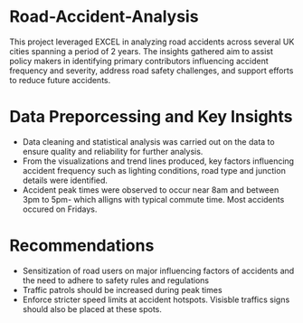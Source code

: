 # Road-Accident-Analysis
This project leveraged EXCEL in analyzing road accidents across several UK cities spanning a period of 2 years. The insights gathered aim to assist policy makers in identifying primary contributors influencing accident frequency and severity, address road safety challenges, and support efforts to reduce future accidents.

# Data Preporcessing and Key Insights
- Data cleaning and statistical analysis was carried out on the data to ensure quality and reliability for further analysis.
- From the visualizations and trend lines produced, key factors influencing accident frequency such as lighting conditions, road type and junction details were identified.
- Accident peak times were observed to occur near 8am and between 3pm to 5pm- which alligns with typical commute time. Most accidents occured on Fridays.

# Recommendations
- Sensitization of road users on major influencing factors of accidents and the need to adhere to safety rules and regulations
- Traffic patrols should be increased during peak times
- Enforce stricter speed limits at accident hotspots. Visisble traffics signs should also be placed at these spots.
